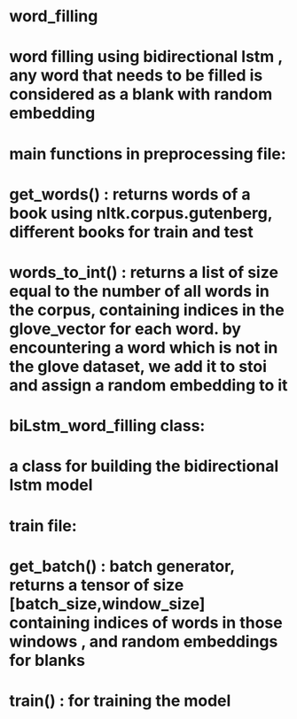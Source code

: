 # word_filling

# word filling using bidirectional lstm , any word that needs to be filled is considered as a blank with random embedding

# main functions in preprocessing file:
# get_words() : returns words of a book using nltk.corpus.gutenberg, different books for train and test
# words_to_int() : returns a list of size equal to the number of all words in the corpus, containing indices in the glove_vector for each         word. by encountering a word which is not in the glove dataset, we add it to stoi and assign a random embedding to it

# biLstm_word_filling class:
# a class for building the bidirectional lstm model

# train file:
# get_batch() : batch generator, returns a tensor of size [batch_size,window_size] containing indices of words in those windows , and random embeddings for blanks
# train() : for training the model
